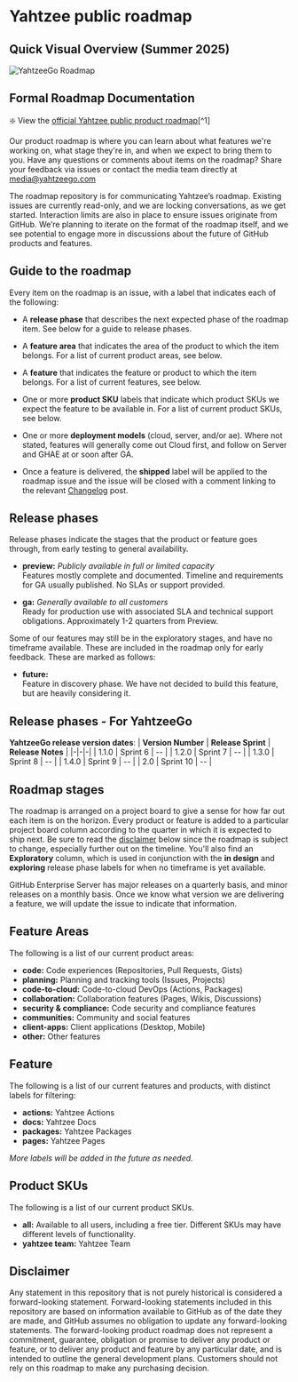 # Yahtzee public roadmap

## Quick Visual Overview (Summer 2025)
![YahtzeeGo Roadmap](Yahtzee_Roadmap.png)



## Formal Roadmap Documentation

:sparkle: View the [official Yahtzee public product roadmap](https://github.com/users/wbgregory/projects/1/views/1)[^1]

Our product roadmap is where you can learn about what features we're working on, what stage they're in, and when we expect to bring them to you. Have any questions or comments about items on the roadmap? Share your feedback via issues or contact the media team directly at media@yahtzeego.com

The roadmap repository is for communicating Yahtzee’s roadmap. Existing issues are currently read-only, and we are locking conversations, as we get started. Interaction limits are also in place to ensure issues originate from GitHub. We’re planning to iterate on the format of the roadmap itself, and we see potential to engage more in discussions about the future of GitHub products and features.


## Guide to the roadmap

Every item on the roadmap is an issue, with a label that indicates each of the following:

- A **release phase** that describes the next expected phase of the roadmap item. See below for a guide to release phases. 

- A **feature area** that indicates the area of the product to which the item belongs. For a list of current product areas, see below.

- A **feature** that indicates the feature or product to which the item belongs. For a list of current features, see below. 

- One or more **product SKU** labels that indicate which product SKUs we expect the feature to be available in. For a list of current product SKUs, see below.

- One or more **deployment models** (cloud, server, and/or ae). Where not stated, features will generally come out Cloud first, and follow on Server and GHAE at or soon after GA.

- Once a feature is delivered, the **shipped** label will be applied to the roadmap issue and the issue will be closed with a comment linking to the relevant [Changelog](https://github.blog/changelog/) post.

## Release phases

Release phases indicate the stages that the product or feature goes through, from early testing to general availability.

- **preview:** *Publicly available in full or limited capacity*\
Features mostly complete and documented. Timeline and requirements for GA usually published. No SLAs or support provided.

- **ga:** *Generally available to all customers*\
Ready for production use with associated SLA and technical support obligations. Approximately 1-2 quarters from Preview.

Some of our features may still be in the exploratory stages, and have no timeframe available. These are included in the roadmap only for early feedback. These are marked as follows: 

- **future:**\
Feature in discovery phase. We have not decided to build this feature, but are heavily considering it.

## Release phases - For YahtzeeGo

**YahtzeeGo release version dates**:
| **Version Number** | **Release Sprint** | **Release Notes** |
|-|-|-|
| 1.1.0 | Sprint 6 | -- |
| 1.2.0 | Sprint 7 | -- |
| 1.3.0 | Sprint 8 | -- |
| 1.4.0 | Sprint 9 | -- |
| 2.0 | Sprint 10 | -- |

## Roadmap stages

The roadmap is arranged on a project board to give a sense for how far out each item is on the horizon. Every product or feature is added to a particular project board column according to the quarter in which it is expected to ship next. Be sure to read the [disclaimer](#disclaimer) below since the roadmap is subject to change, especially further out on the timeline.  You'll also find an **Exploratory** column, which is used in conjunction with the **in design** and **exploring** release phase labels for when no timeframe is yet available.

GitHub Enterprise Server has major releases on a quarterly basis, and minor releases on a monthly basis. Once we know what version we are delivering a feature, we will update the issue to indicate that information.

## Feature Areas

The following is a list of our current product areas:

- **code:** Code experiences (Repositories, Pull Requests, Gists)
- **planning:** Planning and tracking tools (Issues, Projects)
- **code-to-cloud:** Code-to-cloud DevOps (Actions, Packages)
- **collaboration:** Collaboration features (Pages, Wikis, Discussions)
- **security & compliance:** Code security and compliance features
- **communities:** Community and social features
- **client-apps:** Client applications (Desktop, Mobile)
- **other:** Other features

## Feature

The following is a list of our current features and products, with distinct labels for filtering:

- **actions:** Yahtzee Actions
- **docs:** Yahtzee Docs
- **packages:** Yahtzee Packages
- **pages:** Yahtzee Pages

_More labels will be added in the future as needed._

## Product SKUs 

The following is a list of our current product SKUs. 

- **all:** Available to all users, including a free tier. Different SKUs may have different levels of functionality.
- **yahtzee team:** Yahtzee Team

## Disclaimer 

Any statement in this repository that is not purely historical is considered a forward-looking statement. Forward-looking statements included in this repository are based on information available to GitHub as of the date they are made, and GitHub assumes no obligation to update any forward-looking statements. The forward-looking product roadmap does not represent a commitment, guarantee, obligation or promise to deliver any product or feature, or to deliver any product and feature by any particular date, and is intended to outline the general development plans. Customers should not rely on this roadmap to make any purchasing decision.
